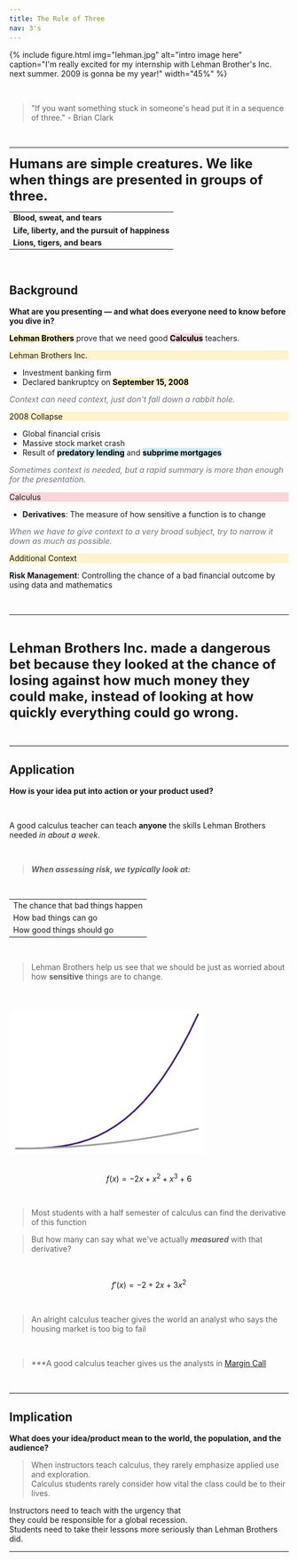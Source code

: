```yaml
---
title: The Rule of Three
nav: 3's
---
```


{% include figure.html img="lehman.jpg" alt="intro image here" caption="I'm really excited for my internship with Lehman Brother's Inc. next summer. 2009 is gonna be my year!" width="45%" %}

<br>

>"If you want something stuck in someone's head put it in a sequence of three." - Brian Clark

<br>

---


<div class="card mb-4">
  <div class="card-body text-center">
    <p><strong><span style="font-size: 24px;">Humans are simple creatures. We like when things are presented in groups of three.   </span></strong></p>
  </div>
</div>

<table class="table table-bordered w-75 mx-auto text-center">
  <tbody>
    <tr>
      <td><strong>Blood, sweat, and tears</strong></td>
    </tr>
    <tr>
      <td><strong>Life, liberty, and the pursuit of happiness</strong></td>
    </tr>
    <tr>
      <td><strong>Lions, tigers, and bears</strong></td>
    </tr>
  </tbody>
</table>



<br>

## Background  
**What are you presenting — and what does everyone need to know before you dive in?**

<div class="card mb-4">
  <div class="card-body text-center">
    <p><mark class="highlight-prompt">Lehman Brothers</mark> prove that we need good <mark class="highlight-focus">Calculus</mark> teachers.</p>
  </div>
</div>

<div class="row mb-4">
  <div class="col-md-6">
    <div class="card h-100">
      <div class="card-header fw-bold highlight-header-prompt">Lehman Brothers Inc.</div>
      <div class="card-body">
        <ul>
          <li>Investment banking firm</li>
          <li>Declared bankruptcy on <mark class="highlight-prompt">September 15, 2008</mark></li>
        </ul>
        <p class="aside">Context can need context, just don't fall down a rabbit hole.</p>
      </div>
    </div>
  </div>

  <div class="col-md-6">
    <div class="card h-100">
      <div class="card-header fw-bold highlight-header-prompt">2008 Collapse</div>
      <div class="card-body">
        <ul>
          <li>Global financial crisis</li>
          <li>Massive stock market crash</li>
          <li>Result of <mark class="highlight-summary">predatory lending</mark> and <mark class="highlight-summary">subprime mortgages</mark></li>
        </ul>
        <p class="aside">Sometimes context is needed, but a rapid summary is more than enough for the presentation.</p>
      </div>
    </div>
  </div>
</div>

<div class="card mb-4">
  <div class="card-header fw-bold highlight-header-focus">Calculus</div>
  <div class="card-body">
    <ul>
      <li><strong>Derivatives</strong>: The measure of how sensitive a function is to change</li>
    </ul>
    <p class="aside">When we have to give context to a very broad subject, try to narrow it down as much as possible.</p>
  </div>
</div>

<div class="card mb-4">
  <div class="card-header fw-bold highlight-header-prompt">Additional Context</div>
  <div class="card-body">
    <p><strong>Risk Management</strong>: Controlling the chance of a bad financial outcome by using data and mathematics</p>
  </div>
</div>

<style>
.highlight-prompt {
  background-color: #fff3cd; /* Soft yellow */
  font-weight: bold;
}

.highlight-summary {
  background-color: #d1ecf1; /* Light blue */
  font-weight: bold;
}

.highlight-focus {
  background-color: #f8d7da; /* Soft red */
  font-weight: bold;
}

.highlight-header-prompt {
  background-color: #fff3cd; /* Yellow header */
}

.highlight-header-focus {
  background-color: #f8d7da; /* Red header */
}

.aside {
  font-style: italic;
  color: #6c757d;
  font-size: 0.9rem;
  margin-top: 0.5rem;
}
</style>

<br>

---

<br>

<div class="card mb-4">
  <div class="card-body text-center">
    <p><strong><span style="font-size: 24px;">Lehman Brothers Inc. made a dangerous bet because they looked at the chance of losing against how much money they could make, instead of looking at how quickly everything could go wrong.</span></strong></p>
  </div>
</div>

<br>

---

## Application  
**How is your idea put into action or your product used?**

<br>

<div class="card mb-4">
  <div class="card-body text-center">
    <p class="fs-2 fw-bold">
      A good calculus teacher can teach <strong>anyone</strong> the skills Lehman Brothers needed <em>in about a week</em>.
    </p>
  </div>
</div>

<br>

>***When assessing risk, we typically look at:***

<br>

<table class="table table-bordered w-50 mx-auto">
  <tbody>
    <tr>
      <td class="text-center">The chance that bad things happen</td>
    </tr>
    <tr>
      <td class="text-center">How bad things can go</td>
    </tr>
    <tr>
      <td class="text-center">How good things should go</td>
    </tr>
  </tbody>
</table>

<br>

<div class="card mb-4">
  <div class="card-body text-center">
    <blockquote class="blockquote">
      Lehman Brothers help us see that we should be just as worried about how <strong>sensitive</strong> things are to change.
    </blockquote>
  </div>
</div>

<br>

<div class="text-center">
  <img src="https://raw.githubusercontent.com/rmshksu/comm-shop/d1d5e459d27b8538aa7db4a81ea6761be3086910/images/commplot.png
" alt="Quadratic curve plot" style="max-width:70%; margin-top: 20px;">
</div>

<br>

$$f(x) = -2x+x^2+x^3+6$$

<br>

>Most students with a half semester of calculus can find the derivative of this function

>But how many can say what we've actually ***measured*** with that derivative?

<br>

$$f'(x) = -2+2x+3x^2$$

<br>

>An alright calculus teacher gives the world an analyst who says the housing market is too big to fail

<br>

>***A good calculus teacher gives us the analysts in [Margin Call](https://youtube.com/clip/UgkxBGxew3HC8vtTasp8oT7kHN5N7YA98YGS?si=hBewX5mIBgxw3A4k)

<br>

---

## Implication  
**What does your idea/product mean to the world, the population, and the audience?**

> When instructors teach calculus, they rarely emphasize applied use and exploration.  
> Calculus students rarely consider how vital the class could be to their lives.  

Instructors need to teach with the urgency that  
they could be responsible for a global recession.  
Students need to take their lessons more seriously than Lehman Brothers did.

---
